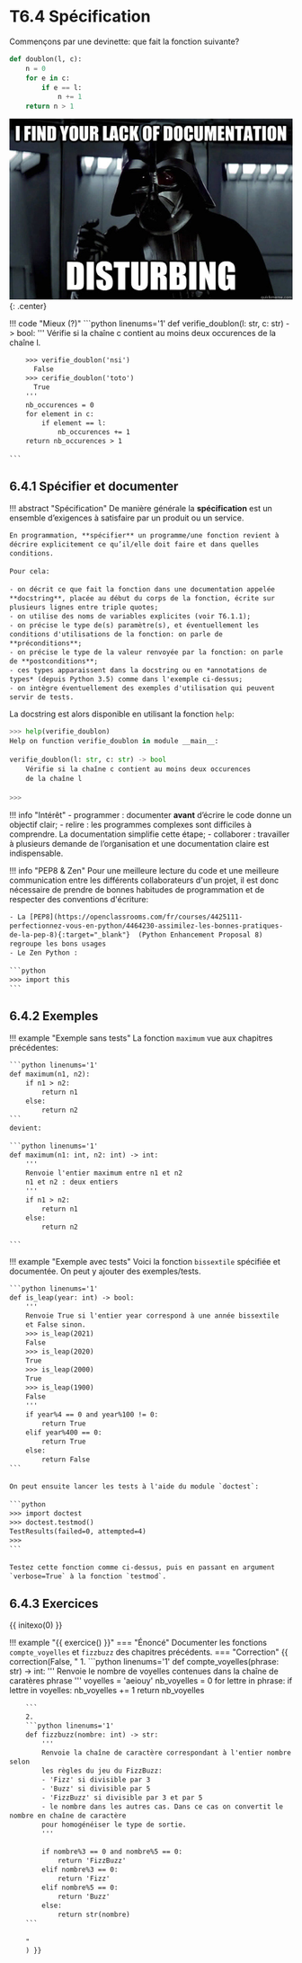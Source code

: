 # T6.4 Spécification

Commençons par une devinette: que fait la fonction suivante?

```python linenums='1'
def doublon(l, c):
    n = 0
    for e in c:
        if e == l:
            n += 1
    return n > 1

```


![](../images/documentation.jpeg){: .center} 

!!! code "Mieux (?)"
    ```python linenums='1'
    def verifie_doublon(l: str, c: str) -> bool:
        '''
        Vérifie si la chaîne c contient au moins deux occurences
        de la chaîne l.
        
        >>> verifie_doublon('nsi')
          False
        >>> cerifie_doublon('toto')
          True
        '''
        nb_occurences = 0
        for element in c:
            if element == l:
                nb_occurences += 1
        return nb_occurences > 1

    ```

## 6.4.1 Spécifier et documenter

!!! abstract "Spécification"
    De manière générale la **spécification** est un ensemble d’exigences à satisfaire par un produit ou un service.

    En programmation, **spécifier** un programme/une fonction revient à décrire explicitement ce qu’il/elle doit faire et dans quelles conditions.

    Pour cela:

    - on décrit ce que fait la fonction dans une documentation appelée **docstring**, placée au début du corps de la fonction, écrite sur plusieurs lignes entre triple quotes;
    - on utilise des noms de variables explicites (voir T6.1.1);
    - on précise le type de(s) paramètre(s), et éventuellement les conditions d'utilisations de la fonction: on parle de **préconditions**;
    - on précise le type de la valeur renvoyée par la fonction: on parle de **postconditions**;
    - ces types apparaissent dans la docstring ou en *annotations de types* (depuis Python 3.5) comme dans l'exemple ci-dessus;
    - on intègre éventuellement des exemples d'utilisation qui peuvent servir de tests.


La docstring est alors disponible en utilisant la fonction `help`:

```python linenums='1'
>>> help(verifie_doublon)
Help on function verifie_doublon in module __main__:

verifie_doublon(l: str, c: str) -> bool
    Vérifie si la chaîne c contient au moins deux occurences
    de la chaîne l

>>> 
```

!!! info "Intérêt"
    - programmer : documenter **avant** d’écrire le code donne un objectif clair;
    - relire : les programmes complexes sont difficiles à comprendre. La documentation simplifie cette étape;
    - collaborer : travailler à plusieurs demande de l’organisation et une documentation claire est indispensable.

!!! info "PEP8 & Zen"
    Pour une meilleure lecture du code et une meilleure communication entre les différents collaborateurs d'un projet, il est donc nécessaire de prendre de bonnes habitudes de programmation et de respecter des conventions d'écriture:

    - La [PEP8](https://openclassrooms.com/fr/courses/4425111-perfectionnez-vous-en-python/4464230-assimilez-les-bonnes-pratiques-de-la-pep-8){:target="_blank"}  (Python Enhancement Proposal 8) regroupe les bons usages
    - Le Zen Python :

    ```python
    >>> import this
    ```

## 6.4.2 Exemples

!!! example "Exemple sans tests"
    La fonction `maximum` vue aux chapitres précédentes:

    ```python linenums='1'
    def maximum(n1, n2):
        if n1 > n2:
            return n1
        else:
            return n2
    ```
    devient:

    ```python linenums='1'
    def maximum(n1: int, n2: int) -> int:
        '''
        Renvoie l'entier maximum entre n1 et n2
        n1 et n2 : deux entiers
        '''
        if n1 > n2:
            return n1
        else:
            return n2

    ```


!!! example "Exemple avec tests"
    Voici la fonction `bissextile` spécifiée et documentée. On peut y ajouter des exemples/tests.

    ```python linenums='1'
    def is_leap(year: int) -> bool:
        '''
        Renvoie True si l'entier year correspond à une année bissextile
        et False sinon.
        >>> is_leap(2021)
        False
        >>> is_leap(2020)
        True
        >>> is_leap(2000)
        True
        >>> is_leap(1900)
        False
        '''
        if year%4 == 0 and year%100 != 0:
            return True
        elif year%400 == 0:
            return True
        else:
            return False
    ```

    On peut ensuite lancer les tests à l'aide du module `doctest`:

    ```python
    >>> import doctest
    >>> doctest.testmod()
    TestResults(failed=0, attempted=4)
    >>>
    ```

    Testez cette fonction comme ci-dessus, puis en passant en argument `verbose=True` à la fonction `testmod`.
    
    
## 6.4.3 Exercices

{{ initexo(0) }}

!!! example "{{ exercice() }}"
    === "Énoncé" 
        Documenter les fonctions `compte_voyelles` et `fizzbuzz` des chapitres précédents.
    === "Correction" 
        {{ correction(False, 
        "
        1.
        ```python linenums='1'
        def compte_voyelles(phrase: str) -> int:
            '''
            Renvoie le nombre de voyelles contenues dans la chaîne de caratères phrase
            '''
            voyelles = 'aeiouy'
            nb_voyelles = 0
            for lettre in phrase:
                if lettre in voyelles:
                    nb_voyelles += 1
            return nb_voyelles

        ```
        2.
        ```python linenums='1'
        def fizzbuzz(nombre: int) -> str:
            '''
            Renvoie la chaîne de caractère correspondant à l'entier nombre selon 
            les règles du jeu du FizzBuzz:
            - 'Fizz' si divisible par 3
            - 'Buzz' si divisible par 5
            - 'FizzBuzz' si divisible par 3 et par 5
            - le nombre dans les autres cas. Dans ce cas on convertit le nombre en chaîne de caractère
            pour homogénéiser le type de sortie.
            '''

            if nombre%3 == 0 and nombre%5 == 0:
                return 'FizzBuzz'
            elif nombre%3 == 0:
                return 'Fizz'
            elif nombre%5 == 0:
                return 'Buzz'
            else:
                return str(nombre)
        ```
        
        "
        ) }}